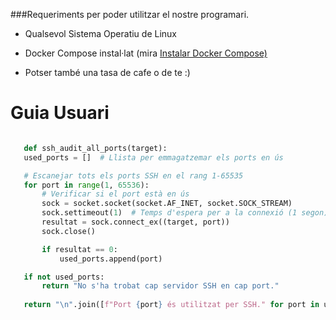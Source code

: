 ###Requeriments per poder utilitzar el nostre programari.

+ Qualsevol Sistema Operatiu de Linux

+ <p>Docker Compose instal·lat (mira <a href="https://docs.docker.com/engine/install/" title="Title">Instalar Docker Compose)</a></p>

+ Potser també una tasa de cafe o de te :)


# Guia Usuari

```python

   def ssh_audit_all_ports(target):
   used_ports = []  # Llista per emmagatzemar els ports en ús

   # Escanejar tots els ports SSH en el rang 1-65535
   for port in range(1, 65536):
       # Verificar si el port està en ús
       sock = socket.socket(socket.AF_INET, socket.SOCK_STREAM)
       sock.settimeout(1)  # Temps d'espera per a la connexió (1 segon)
       resultat = sock.connect_ex((target, port))
       sock.close()

       if resultat == 0:
           used_ports.append(port)

   if not used_ports:
       return "No s'ha trobat cap servidor SSH en cap port."
    
   return "\n".join([f"Port {port} és utilitzat per SSH." for port in used_ports])
```

